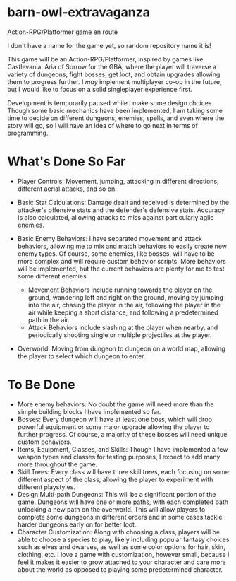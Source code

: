 # barn-owl-extravaganza
Action-RPG/Platformer game en route

I don't have a name for the game yet, so random repository name it is!

This game will be an Action-RPG/Platformer, inspired by games like Castlevania: Aria of Sorrow for the GBA, where the player will traverse a variety of dungeons, fight bosses, get loot, and obtain upgrades allowing them to progress further. I *may* implement multiplayer co-op in the future, but I would like to focus on a solid singleplayer experience first.

Development is temporarily paused while I make some design choices. Though some basic mechanics have been implemented, I am taking some time to decide on different dungeons, enemies, spells, and even where the story will go, so I will have an idea of where to go next in terms of programming.
# What's Done So Far
* Player Controls: Movement, jumping, attacking in different directions, different aerial attacks, and so on.
* Basic Stat Calculations: Damage dealt and received is determined by the attacker's offensive stats and the defender's defensive stats. Accuracy is also calculated, allowing attacks to miss against particularly agile enemies.

* Basic Enemy Behaviors: I have separated movement and attack behaviors, allowing me to mix and match behaviors to easily create new enemy types. Of course, some enemies, like bosses, will have to be more complex and will require custom behavior scripts. More behaviors will be implemented, but the current behaviors are plenty for me to test some different enemies.

  * Movement Behaviors include running towards the player on the ground, wandering left and right on the ground, moving by jumping into the air, chasing the player in the air, following the player in the air while keeping a short distance, and following a predetermined path in the air.
  * Attack Behaviors include slashing at the player when nearby, and periodically shooting single or multiple projectiles at the player.

* Overworld: Moving from dungeon to dungeon on a world map, allowing the player to select which dungeon to enter.


# To Be Done
* More enemy behaviors: No doubt the game will need more than the simple building blocks I have implemented so far.
* Bosses: Every dungeon will have at least one boss, which will drop powerful equipment or some major upgrade allowing the player to further progress. Of course, a majority of these bosses will need unique custom behaviors.
* Items, Equipment, Classes, and Skills: Though I have implemented a few weapon types and classes for testing purposes, I expect to add many more throughout the game.
* Skill Trees: Every class will have three skill trees, each focusing on some different aspect of the class, allowing the player to experiment with different playstyles.
* Design Multi-path Dungeons: This will be a significant portion of the game. Dungeons will have one or more paths, with each completed path unlocking a new path on the overworld. This will allow players to complete some dungeons in different orders and in some cases tackle harder dungeons early on for better loot.
* Character Customization: Along with choosing a class, players will be able to choose a species to play, likely including popular fantasy choices such as elves and dwarves, as well as some color options for hair, skin, clothing, etc. I love a game with customization, however small, because I feel it makes it easier to grow attached to your character and care more about the world as opposed to playing some predetermined character.
